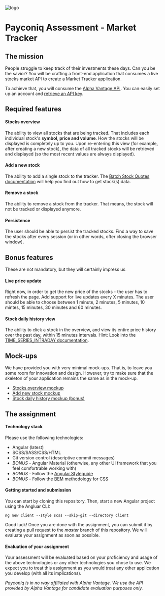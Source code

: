 ![logo](https://s3-eu-central-1.amazonaws.com/payconig-prod-website/wp-content/uploads/sites/5/2017/11/27203505/payconiq_logo.png)
# Payconiq Assessment - Market Tracker
## The mission
People struggle to keep track of their investments these days. Can you be the savior?
You will be crafting a front-end application that consumes a live stocks market API to create a Market Tracker application.

To achieve that, you will consume the [Alpha Vantage API](https://www.alphavantage.co/). You can easily set up an account and [retrieve an API key](https://www.alphavantage.co/support/#api-key).

## Required features
#### Stocks overview
The ability to view all stocks that are being tracked. That includes each individual stock's **symbol, price and volume**. How the stocks will be displayed is completely up to you.
Upon re-entering this view (for example, after creating a new stock), the data of all tracked stocks will be retrieved and displayed (so the most recent values are always displayed).

#### Add a new stock
The ability to add a single stock to the tracker.
The [Batch Stock Quotes documentation](https://www.alphavantage.co/documentation/#batchquotes) will help you find out how to get stock(s) data.

#### Remove a stock
The ability to remove a stock from the tracker. That means, the stock will not be tracked or displayed anymore.

#### Persistence
The user should be able to persist the tracked stocks. Find a way to save the stocks after every session (or in other words, ofter closing the browser window).


## Bonus features
These are not mandatory, but they will certainly impress us.

#### Live price update
Right now, in order to get the new price of the stocks - the user has to refresh the page. Add support for live updates every X minutes.
The user should be able to choose between 1 minute, 2 minutes, 5 minutes, 10 mintes, 15 minutes, 30 minutes and 60 minutes.

#### Stock daily history view
The ability to click a stock in the overview, and view its entire price history over the past day, within 15 minutes intervals.
Hint: Look into the [TIME_SERIES_INTRADAY documentation](https://www.alphavantage.co/documentation/#intraday).

## Mock-ups
We have provided you with very minimal mock-ups. That is, to leave you some room for innovation and design. However, try to make sure that the skeleton of your application remains the same as in the mock-up.

* [Stocks overview mockup](mockups/stocks-overview.png)
* [Add new stock mockup](mockups/add-new-stock.png)
* [Stock daily history mockup (bonus)](mockups/stock-daily-history.png)


## The assignment
#### Technology stack
Please use the following technologies:
* Angular (latest)
* SCSS/SASS/CSS/HTML
* Git version control (descriptive commit messages)
* *BONUS* - Angular Material (otherwise, any other UI framework that you feel comfortrable working with)
* *BONUS* - Follow the [Angular Styleguide](https://angular.io/guide/styleguide)
* *BONUS* - Follow the [BEM](http://getbem.com/) methodology for CSS

#### Getting started and submission
You can start by cloning this repository. Then, start a new Angular project using the Angluar CLI:
```
ng new client --style scss --skip-git --directory client
```
Good luck! Once you are done with the assignment, you can submit it by creating a pull request to the *master* branch of this repository. We will evaluate your assignment as soon as possible.

#### Evaluation of your assignment
Your assessment will be evaluated based on your proficiency and usage of the above technologies or any other technologies you chose to use. We expect you to treat this assignment as you would treat any other application you develop (with all its implications).

*Payconiq is in no way affiliated with Alpha Vantage. We use the API provided by Alpha Vantage for candidate evaluation purposes only.*
